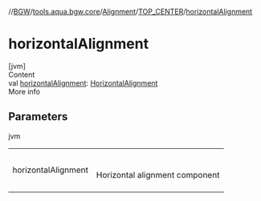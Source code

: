 //[BGW](../../../../index.md)/[tools.aqua.bgw.core](../../index.md)/[Alignment](../index.md)/[TOP_CENTER](index.md)/[horizontalAlignment](horizontal-alignment.md)



# horizontalAlignment  
[jvm]  
Content  
val [horizontalAlignment](horizontal-alignment.md): [HorizontalAlignment](../../-horizontal-alignment/index.md)  
More info  


## Parameters  
  
jvm  
  
| | |
|---|---|
| <a name="tools.aqua.bgw.core/Alignment.TOP_CENTER/horizontalAlignment/#/PointingToDeclaration/"></a>horizontalAlignment| <a name="tools.aqua.bgw.core/Alignment.TOP_CENTER/horizontalAlignment/#/PointingToDeclaration/"></a><br><br>Horizontal alignment component<br><br>|
  
  



